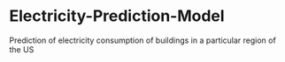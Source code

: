 # Electricity-Prediction-Model
Prediction of electricity consumption of buildings in a particular region of the US
